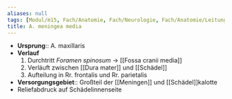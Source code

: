 ```yaml
---
aliases: null
tags: [Modul/m15, Fach/Anatomie, Fach/Neurologie, Fach/Anatomie/Leitungsbahn/Arterie]
title: A. meningea media
---
```

- **Ursprung**:: A. maxillaris
- **Verlauf**
	1. Durchtritt *Foramen spinosum* → [[Fossa cranii media]]
	2. Verläuft zwischen [[Dura mater]] und [[Schädel]]
	3. Aufteilung in Rr. frontalis und Rr. parietalis
- **Versorgungsgebiet**:: Großteil der [[Meningen]] und [[Schädel]]kalotte
- Reliefabdruck auf Schädelinnenseite